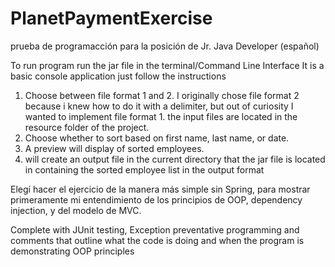 # PlanetPaymentExercise
prueba de programacción para la posición de Jr. Java Developer (español)

To run program run the jar file in the terminal/Command Line Interface
It is a basic console application just follow the instructions

1. Choose between file format 1 and 2. I originally chose file format 2 because i knew how to do it with a delimiter, but out of curiosity I wanted to implement file format 1. the input files are located in the resource folder of the project.
2. Choose whether to sort based on first name, last name, or date.
3. A preview will display of sorted employees.
4. will create an output file in the current directory that the jar file is located in containing the sorted employee list in the output format

Elegí hacer el ejercicio de la manera más simple sin Spring, para mostrar primeramente mi entendimiento de los principios de OOP, dependency injection, y del modelo de MVC.

Complete with JUnit testing, Exception preventative programming and comments that outline what the code is doing and when the program is demonstrating OOP principles
